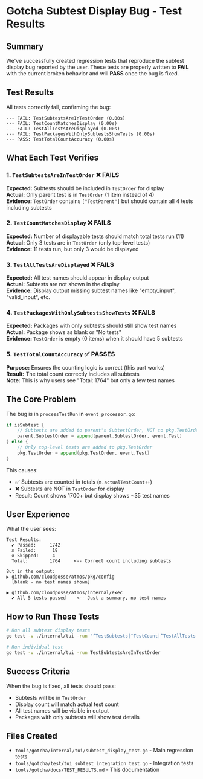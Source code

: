 # Gotcha Subtest Display Bug - Test Results

## Summary

We've successfully created regression tests that reproduce the subtest display bug reported by the user. These tests are properly written to **FAIL** with the current broken behavior and will **PASS** once the bug is fixed.

## Test Results

All tests correctly fail, confirming the bug:

```
--- FAIL: TestSubtestsAreInTestOrder (0.00s)
--- FAIL: TestCountMatchesDisplay (0.00s)
--- FAIL: TestAllTestsAreDisplayed (0.00s)
--- FAIL: TestPackagesWithOnlySubtestsShowTests (0.00s)
--- PASS: TestTotalCountAccuracy (0.00s)
```

## What Each Test Verifies

### 1. `TestSubtestsAreInTestOrder` ❌ FAILS
**Expected:** Subtests should be included in `TestOrder` for display  
**Actual:** Only parent test is in `TestOrder` (1 item instead of 4)  
**Evidence:** `TestOrder` contains `["TestParent"]` but should contain all 4 tests including subtests

### 2. `TestCountMatchesDisplay` ❌ FAILS  
**Expected:** Number of displayable tests should match total tests run (11)  
**Actual:** Only 3 tests are in `TestOrder` (only top-level tests)  
**Evidence:** 11 tests run, but only 3 would be displayed

### 3. `TestAllTestsAreDisplayed` ❌ FAILS
**Expected:** All test names should appear in display output  
**Actual:** Subtests are not shown in the display  
**Evidence:** Display output missing subtest names like "empty_input", "valid_input", etc.

### 4. `TestPackagesWithOnlySubtestsShowTests` ❌ FAILS
**Expected:** Packages with only subtests should still show test names  
**Actual:** Package shows as blank or "No tests"  
**Evidence:** `TestOrder` is empty (0 items) when it should have 5 subtests

### 5. `TestTotalCountAccuracy` ✅ PASSES
**Purpose:** Ensures the counting logic is correct (this part works)  
**Result:** The total count correctly includes all subtests  
**Note:** This is why users see "Total: 1764" but only a few test names

## The Core Problem

The bug is in `processTestRun` in `event_processor.go`:

```go
if isSubtest {
    // Subtests are added to parent's SubtestOrder, NOT to pkg.TestOrder
    parent.SubtestOrder = append(parent.SubtestOrder, event.Test)
} else {
    // Only top-level tests are added to pkg.TestOrder
    pkg.TestOrder = append(pkg.TestOrder, event.Test)
}
```

This causes:
- ✅ Subtests are counted in totals (`m.actualTestCount++`)
- ❌ Subtests are NOT in `TestOrder` for display
- Result: Count shows 1700+ but display shows ~35 test names

## User Experience

What the user sees:
```
Test Results:
  ✔ Passed:     1742
  ✘ Failed:      18
  ⊘ Skipped:     4
  Total:        1764     <-- Correct count including subtests

But in the output:
▶ github.com/cloudposse/atmos/pkg/config
  [blank - no test names shown]

▶ github.com/cloudposse/atmos/internal/exec  
  ✔ All 5 tests passed    <-- Just a summary, no test names
```

## How to Run These Tests

```bash
# Run all subtest display tests
go test -v ./internal/tui -run "^TestSubtests|^TestCount|^TestAllTests|^TestPackages|^TestTotal"

# Run individual test
go test -v ./internal/tui -run TestSubtestsAreInTestOrder
```

## Success Criteria

When the bug is fixed, all tests should pass:
- Subtests will be in `TestOrder`
- Display count will match actual test count  
- All test names will be visible in output
- Packages with only subtests will show test details

## Files Created

- `tools/gotcha/internal/tui/subtest_display_test.go` - Main regression tests
- `tools/gotcha/test/tui_subtest_integration_test.go` - Integration tests
- `tools/gotcha/docs/TEST_RESULTS.md` - This documentation